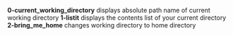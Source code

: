 **0-current_working_directory** displays absolute path name of current working directory
**1-listit** displays the contents list of your current directory
**2-bring_me_home** changes working directory to home directory